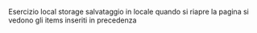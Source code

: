 Esercizio local storage
salvataggio in locale
quando si riapre la pagina si vedono gli items inseriti in precedenza